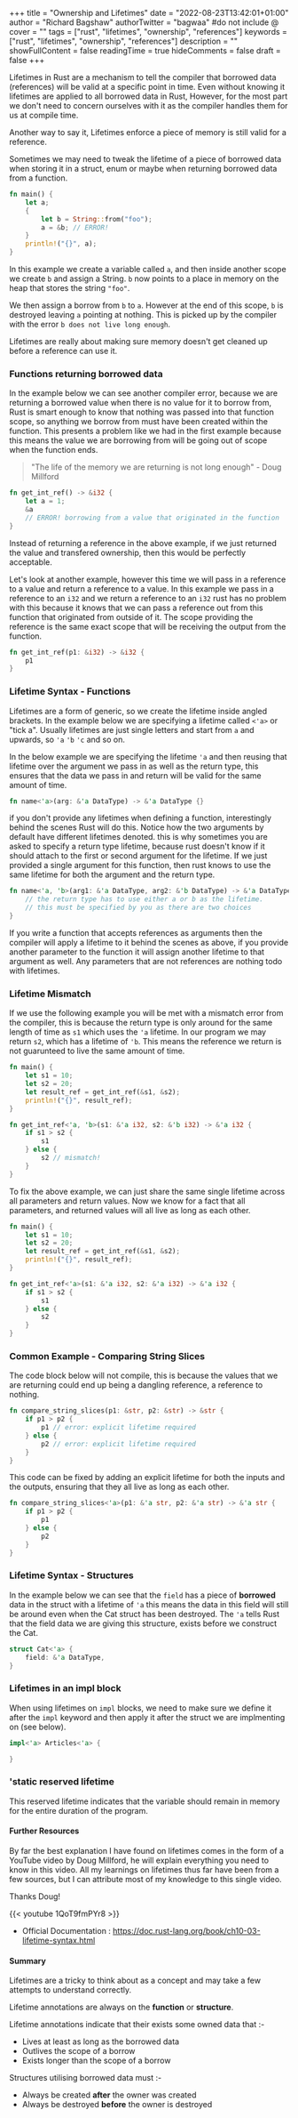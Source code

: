 +++
title = "Ownership and Lifetimes"
date = "2022-08-23T13:42:01+01:00"
author = "Richard Bagshaw"
authorTwitter = "bagwaa" #do not include @
cover = ""
tags = ["rust", "lifetimes", "ownership", "references"]
keywords = ["rust", "lifetimes", "ownership", "references"]
description = ""
showFullContent = false
readingTime = true
hideComments = false
draft = false
+++

Lifetimes in Rust are a mechanism to tell the compiler that borrowed data (references) will be valid at a specific point in time.   Even without knowing it lifetimes are applied to all borrowed data in Rust, However, for the most part we don't need to concern ourselves with it as the compiler handles them for us at compile time.

Another way to say it, Lifetimes enforce a piece of memory is still valid for a reference.

Sometimes we may need to tweak the lifetime of a piece of borrowed data when storing it in a struct, enum or maybe when returning borrowed data from a function.

```rust
fn main() {
    let a;
    {
        let b = String::from("foo");
        a = &b; // ERROR!
    }
    println!("{}", a);
}
```

In this example we create a variable called `a`, and then inside another scope we create `b` and assign a String.  `b` now points to a place in memory on the heap that stores the string `"foo"`.

We then assign a borrow from `b` to `a`.  However at the end of this scope, `b` is destroyed leaving `a` pointing at nothing.  This is picked up by the compiler with the error `b does not live long enough`.

Lifetimes are really about making sure memory doesn't get cleaned up before a reference can use it.

### Functions returning borrowed data

In the example below we can see another compiler error, because we are returning a borrowed value when there is no value for it to borrow from, Rust is smart enough to know that nothing was passed into that function scope, so anything we borrow from must have been created within the function.  This presents a problem like we had in the first example because this means the value we are borrowing from will be going out of scope when the function ends.

> "The life of the memory we are returning is not long enough" - Doug Millford

```rust
fn get_int_ref() -> &i32 {
    let a = 1;
    &a
    // ERROR! borrowing from a value that originated in the function
}
```

Instead of returning a reference in the above example, if we just returned the value and transfered ownership, then this would be perfectly acceptable.

Let's look at another example, however this time we will pass in a reference to a value and return a reference to a value.  In this example we pass in a reference to an `i32` and we return a reference to an `i32` rust has no problem with this because it knows that we can pass a reference out from this function that originated from outside of it.  The scope providing the reference is the same exact scope that will be receiving the output from the function.

```rust
fn get_int_ref(p1: &i32) -> &i32 {
    p1
}
```

### Lifetime Syntax - Functions

Lifetimes are a form of generic, so we create the lifetime inside angled brackets.  In the example below we are specifying a lifetime called `<'a>` or "tick a".  Usually lifetimes are just single letters and start from `a` and upwards, so `'a` `'b` `'c` and so on.

In the below example we are specifying the lifetime `'a` and then reusing that lifetime over the argument we pass in as well as the return type, this ensures that the data we pass in and return will be valid for the same amount of time.

```rust
fn name<'a>(arg: &'a DataType) -> &'a DataType {}
```

if you don't provide any lifetimes when defining a function, interestingly behind the scenes Rust will do this.  Notice how the two arguments by default have different lifetimes denoted.  this is why sometimes you are asked to specify a return type lifetime, because rust doesn't know if it should attach to the first or second argument for the lifetime.  If we just provided a single argument for this function, then rust knows to use the same lifetime for both the argument and the return type.

```rust
fn name<'a, 'b>(arg1: &'a DataType, arg2: &'b DataType) -> &'a DataType {
    // the return type has to use either a or b as the lifetime.
    // this must be specified by you as there are two choices
}
```

If you write a function that accepts references as arguments then the compiler will apply a lifetime to it behind the scenes as above, if you provide another parameter to the function it will assign another lifetime to that argument as well.  Any parameters that are not references are nothing todo with lifetimes.

### Lifetime Mismatch

If we use the following example you will be met with a mismatch error from the compiler, this is because the return type is only around for the same length of time as `s1` which uses the `'a` lifetime.  In our program we may return `s2`, which has a lifetime of `'b`.  This means the reference we return is not guarunteed to live the same amount of time.

```rust
fn main() {
    let s1 = 10;
    let s2 = 20;
    let result_ref = get_int_ref(&s1, &s2);
    println!("{}", result_ref);
}

fn get_int_ref<'a, 'b>(s1: &'a i32, s2: &'b i32) -> &'a i32 {
    if s1 > s2 {
        s1
    } else {
        s2 // mismatch!
    }
}
```

To fix the above example, we can just share the same single lifetime across all parameters and return values.  Now we know for a fact that all parameters, and returned values will all live as long as each other.

```rust
fn main() {
    let s1 = 10;
    let s2 = 20;
    let result_ref = get_int_ref(&s1, &s2);
    println!("{}", result_ref);
}

fn get_int_ref<'a>(s1: &'a i32, s2: &'a i32) -> &'a i32 {
    if s1 > s2 {
        s1
    } else {
        s2
    }
}
```

### Common Example - Comparing String Slices

The code block below will not compile, this is because the values that we are returning could end up being a dangling reference, a reference to nothing.
```rust
fn compare_string_slices(p1: &str, p2: &str) -> &str {
    if p1 > p2 {
        p1 // error: explicit lifetime required
    } else {
        p2 // error: explicit lifetime required
    }
}
```

This code can be fixed by adding an explicit lifetime for both the inputs and the outputs, ensuring that they all live as long as each other.

```rust
fn compare_string_slices<'a>(p1: &'a str, p2: &'a str) -> &'a str {
    if p1 > p2 {
        p1
    } else {
        p2
    }
}
```

### Lifetime Syntax - Structures


In the example below we can see that the `field` has a piece of **borrowed** data in the struct with a lifetime of `'a` this means the data in this field will still be around even when the Cat struct has been destroyed.  The `'a` tells Rust that the field data we are giving this structure, exists before we construct the Cat.

```rust
struct Cat<'a> {
    field: &'a DataType,
}
```

### Lifetimes in an impl block

When using lifetimes on `impl` blocks, we need to make sure we define it after the `impl` keyword and then apply it after the struct we are implmenting on (see below).

```rust
impl<'a> Articles<'a> {

}
```

### 'static reserved lifetime

This reserved lifetime indicates that the variable should remain in memory for the entire duration of the program.

#### Further Resources

By far the best explanation I have found on lifetimes comes in the form of a YouTube video by Doug Millford, he will explain everything you need to know in this video.  All my learnings on lifetimes thus far have been from a few sources, but I can attribute most of my knowledge to this single video.

Thanks Doug!

{{< youtube 1QoT9fmPYr8 >}}

- Official Documentation : https://doc.rust-lang.org/book/ch10-03-lifetime-syntax.html

#### Summary

Lifetimes are a tricky to think about as a concept and may take a few attempts to understand correctly.

Lifetime annotations are always on the **function** or **structure**.

Lifetime annotations indicate that their exists some owned data that :-

- Lives at least as long as the borrowed data
- Outlives the scope of a borrow
- Exists longer than the scope of a borrow

Structures utilising borrowed data must :-

- Always be created **after** the owner was created
- Always be destroyed **before** the owner is destroyed

